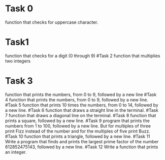 # Task 0
function that checks for uppercase character.
# Task1
function that checks for a digit (0 through 9)
#Task 2
function that multiplies two integers
# Task 3
 function that prints the numbers, from 0 to 9, followed by a new line
#Task 4
function that prints the numbers, from 0 to 9, followed by a new line.
#Task 5
function that prints 10 times the numbers, from 0 to 14, followed by a new line.
#Task 6
function that draws a straight line in the terminal.
#Task 7
function that draws a diagonal line on the terminal.
#Task 8
function that prints a square, followed by a new line.
#Task 9
program that prints the numbers from 1 to 100, followed by a new line. But for multiples of three print Fizz instead of the number and for the multiples of five print Buzz.
#Task 10
function that prints a triangle, followed by a new line.
#Task 11
Write a program that finds and prints the largest prime factor of the number 612852475143, followed by a new line.
#Task 12
Write a function that prints an integer.
